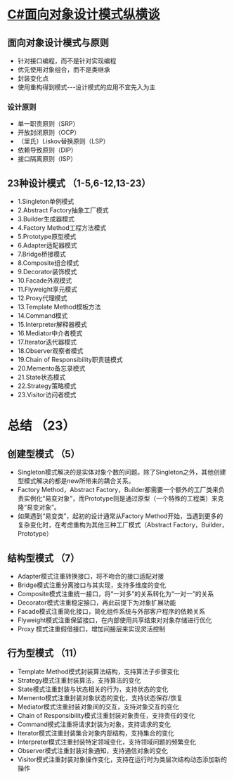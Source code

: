 
# [C#面向对象设计模式纵横谈](https://blog.csdn.net/Jack_software/article/details/78675005)

## 面向对象设计模式与原则
* 针对接口编程，而不是针对实现编程
* 优先使用对象组合，而不是类继承
* 封装变化点
* 使用重构得到模式---设计模式的应用不宜先入为主
### 设计原则
*	单一职责原则（SRP）
*	开放封闭原则（OCP）
*	（里氏）Liskov替换原则（LSP）
*	依赖导致原则（DIP）
*	接口隔离原则（ISP）
## 23种设计模式 （1-5,6-12,13-23）
* 1.Singleton单例模式
* 2.Abstract Factory抽象工厂模式
* 3.Builder生成器模式
* 4.Factory Method工程方法模式
* 5.Prototype原型模式
* 6.Adapter适配器模式
* 7.Bridge桥接模式
* 8.Composite组合模式
* 9.Decorator装饰模式
* 10.Facade外观模式
* 11.Flyweight享元模式
* 12.Proxy代理模式
* 13.Template Method模板方法
* 14.Command模式
* 15.Interpreter解释器模式
* 16.Mediator中介者模式
* 17.Iterator迭代器模式
* 18.Observer观察者模式
* 19.Chain of Responsibility职责链模式
* 20.Memento备忘录模式
* 21.State状态模式
* 22.Strategy策略模式
* 23.Visitor访问者模式

# 总结 （23）

## 创建型模式 （5）
* Singleton模式解决的是实体对象个数的问题。除了Singleton之外，其他创建型模式解决的都是new所带来的耦合关系。
* Factory Method，Abstract Factory，Builder都需要一个额外的工厂类来负责实例化“易变对象”，而Prototype则是通过原型（一个特殊的工程类）来克隆“易变对象”。
* 如果遇到“易变类”，起初的设计通常从Factory Method开始，当遇到更多的复杂变化时，在考虑重构为其他三种工厂模式（Abstract Factory，Builder，Prototype）

## 结构型模式 （7）
* Adapter模式注重转换接口，将不吻合的接口适配对接
* Bridge模式注重分离接口与其实现，支持多维度的变化
* Composite模式注重统一接口，将“一对多”的关系转化为“一对一”的关系
* Decorator模式注重稳定接口，再此前提下为对象扩展功能
* Facade模式注重简化接口，简化组件系统与外部客户程序的依赖关系
* Flyweight模式注重保留接口，在内部使用共享结束对对象存储进行优化
* Proxy 模式注重假借接口，增加间接层来实现灵活控制

## 行为型模式 （11）
* Template Method模式封装算法结构，支持算法子步骤变化
* Strategy模式注重封装算法，支持算法的变化
* State模式注重封装与状态相关的行为，支持状态的变化
* Memento模式注重封装对象状态的变化，支持状态保存/恢复
* Mediator模式注重封装对象间的交互，支持对象交互的变化
* Chain of Responsibility模式注重封装对象责任，支持责任的变化
* Command模式注重将请求封装为对象，支持请求的变化
* Iterator模式注重封装集合对象内部结构，支持集合的变化
* Interpreter模式注重封装特定领域变化，支持领域问题的频繁变化
* Observer模式注重封装对象通知，支持通信对象的变化
* Visitor模式注重封装对象操作变化，支持在运行时为类层次结构动态添加新的操作
